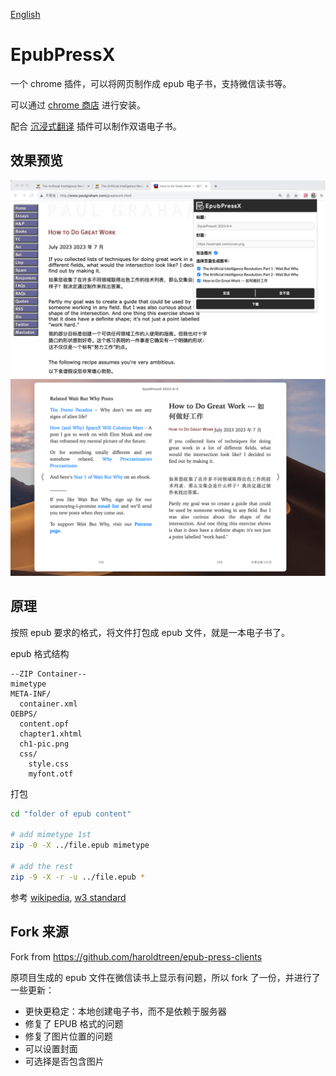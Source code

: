 [English](README.en.md)

# EpubPressX
一个 chrome 插件，可以将网页制作成 epub 电子书，支持微信读书等。

可以通过 [chrome 商店](https://chrome.google.com/webstore/detail/epubpressx-read-the-web-o/akgkfegkiajbamekmkcafnfckmhgcnpa) 进行安装。

配合 [沉浸式翻译](https://chrome.google.com/webstore/detail/immersive-translate/bpoadfkcbjbfhfodiogcnhhhpibjhbnh)  插件可以制作双语电子书。

## 效果预览
![效果预览](screenshots/4.png)
![效果预览](screenshots/5.png)

## 原理
按照 epub 要求的格式，将文件打包成 epub 文件，就是一本电子书了。

epub 格式结构

```
--ZIP Container--
mimetype
META-INF/
  container.xml
OEBPS/
  content.opf
  chapter1.xhtml
  ch1-pic.png
  css/
    style.css
    myfont.otf
```

打包 

```sh
cd "folder of epub content"

# add mimetype 1st
zip -0 -X ../file.epub mimetype

# add the rest
zip -9 -X -r -u ../file.epub *
```

参考 
[wikipedia](https://en.wikipedia.org/wiki/EPUB#Version_3.0.1),
[w3 standard](https://www.w3.org/TR/epub-33/)

## Fork 来源
Fork from https://github.com/haroldtreen/epub-press-clients

原项目生成的 epub 文件在微信读书上显示有问题，所以 fork 了一份，并进行了一些更新：
- 更快更稳定：本地创建电子书，而不是依赖于服务器
- 修复了 EPUB 格式的问题
- 修复了图片位置的问题
- 可以设置封面
- 可选择是否包含图片